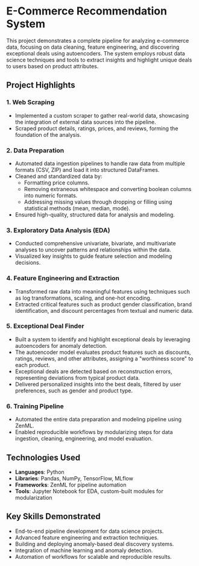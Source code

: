 # E-Commerce Recommendation System

This project demonstrates a complete pipeline for analyzing e-commerce data, focusing on data cleaning, feature engineering, and discovering exceptional deals using autoencoders. The system employs robust data science techniques and tools to extract insights and highlight unique deals to users based on product attributes.

## Project Highlights

### 1. **Web Scraping**
- Implemented a custom scraper to gather real-world data, showcasing the integration of external data sources into the pipeline.
- Scraped product details, ratings, prices, and reviews, forming the foundation of the analysis.

### 2. **Data Preparation**
- Automated data ingestion pipelines to handle raw data from multiple formats (CSV, ZIP) and load it into structured DataFrames.
- Cleaned and standardized data by:
  - Formatting price columns.
  - Removing extraneous whitespace and converting boolean columns into numeric formats.
  - Addressing missing values through dropping or filling using statistical methods (mean, median, mode).
- Ensured high-quality, structured data for analysis and modeling.

### 3. **Exploratory Data Analysis (EDA)**
- Conducted comprehensive univariate, bivariate, and multivariate analyses to uncover patterns and relationships within the data.
- Visualized key insights to guide feature selection and modeling decisions.

### 4. **Feature Engineering and Extraction**
- Transformed raw data into meaningful features using techniques such as log transformations, scaling, and one-hot encoding.
- Extracted critical features such as product gender classification, brand identification, and discount percentages from textual and numeric data.

### 5. **Exceptional Deal Finder**
- Built a system to identify and highlight exceptional deals by leveraging autoencoders for anomaly detection.
- The autoencoder model evaluates product features such as discounts, ratings, reviews, and other attributes, assigning a "worthiness score" to each product.
- Exceptional deals are detected based on reconstruction errors, representing deviations from typical product data.
- Delivered personalized insights into the best deals, filtered by user preferences, such as gender and product type.

### 6. **Training Pipeline**
- Automated the entire data preparation and modeling pipeline using ZenML.
- Enabled reproducible workflows by modularizing steps for data ingestion, cleaning, engineering, and model evaluation.

## Technologies Used
- **Languages**: Python
- **Libraries**: Pandas, NumPy, TensorFlow, MLflow
- **Frameworks**: ZenML for pipeline automation
- **Tools**: Jupyter Notebook for EDA, custom-built modules for modularization

## Key Skills Demonstrated
- End-to-end pipeline development for data science projects.
- Advanced feature engineering and extraction techniques.
- Building and deploying anomaly-based deal discovery systems.
- Integration of machine learning and anomaly detection.
- Automation of workflows for scalable and reproducible results.
